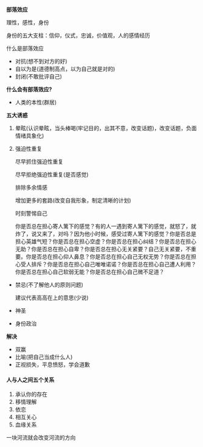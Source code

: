 **部落效应**

理性，感性，身份

身份的五大支柱：信仰，仪式，忠诚，价值观，人的感情经历

什么是部落效应

- 对抗(想不到对方的好)
- 自以为是(道德制高点，以为自己就是对的)
- 封闭(不敢批评自己)

**什么会有部落效应?**

- 人类的本性(群居)



**五大诱惑**

1. 晕眩(认识晕眩，当头棒喝(牢记目的，出其不意，改变话题)，改变话题，负面情绪具象化)

2. 强迫性重复

   尽早抓住强迫性重复

   尽早拒绝强迫性重复(是否感觉)

   排除多余情感

   增加更多的套路(改变自我形象，制定清晰的计划)

   时刻警惕自己

   你是否总在担心寄人篱下的感觉？有的人一遇到寄人篱下的感觉，就怒了，就炸了，说又来了，对吗？因为他小时候，感受过寄人篱下的感觉？你是否总是担心英雄气短？你是否总在担心空虚？你是否总在担心纠结？你是否总在担心无助？你是否总在担心自卑？你是否总在担心无关紧要？自己无关紧要，不重要。你是否总在担心仰人鼻息？你是否总在担心自己无权无势？你是否总在担心受人排斥？你是否总在担心自己唯唯诺诺？你是否总在担心自己遭人利用？你是否总在担心自己软弱无能？你是否总在担心自己微不足道？

- 禁忌(不了解他人的原则问题)

  建议代表高高在上的意思(少说)

- 神圣

- 身份政治



**解决**

- 双赢
- 比喻(把自己当成什么人)
- 正视损失，平息愤怒，学会道歉



#### 人与人之间五个关系

1. 承认你的存在
2. 移情理解
3. 依恋
4. 相互关心
5. 血缘关系



一块河流就会改变河流的方向